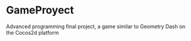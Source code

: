 # GameProyect
Advanced programming final project, a game similar to Geometry Dash on the Cocos2d platform
